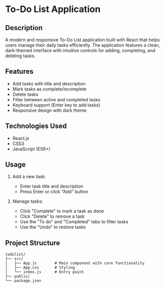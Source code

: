 # To-Do List Application

## Description
A modern and responsive To-Do List application built with React that helps users manage their daily tasks efficiently. The application features a clean, dark-themed interface with intuitive controls for adding, completing, and deleting tasks.

## Features
- Add tasks with title and description
- Mark tasks as complete/incomplete
- Delete tasks
- Filter between active and completed tasks
- Keyboard support (Enter key to add tasks)
- Responsive design with dark theme

## Technologies Used
- React.js
- CSS3
- JavaScript (ES6+)


## Usage
1. Add a new task:
   - Enter task title and description
   - Press Enter or click "Add" button

2. Manage tasks:
   - Click "Complete" to mark a task as done
   - Click "Delete" to remove a task
   - Use the "To do" and "Completed" tabs to filter tasks
   - Use the "Undo" to restore tasks
## Project Structure
```
todolist/
├── src/
│   ├── App.js        # Main component with core functionality
│   ├── App.css       # Styling
│   └── index.js      # Entry point
├── public/
└── package.json
```
